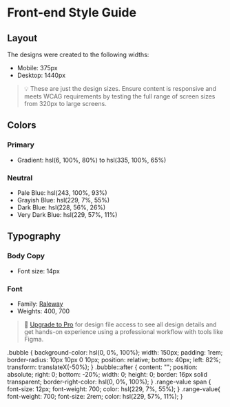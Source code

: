 # Front-end Style Guide

## Layout

The designs were created to the following widths:

- Mobile: 375px
- Desktop: 1440px

> 💡 These are just the design sizes. Ensure content is responsive and meets WCAG requirements by testing the full range of screen sizes from 320px to large screens.

## Colors

### Primary

- Gradient: hsl(6, 100%, 80%) to hsl(335, 100%, 65%)

### Neutral

- Pale Blue: hsl(243, 100%, 93%)
- Grayish Blue: hsl(229, 7%, 55%)
- Dark Blue: hsl(228, 56%, 26%)
- Very Dark Blue: hsl(229, 57%, 11%)

## Typography

### Body Copy

- Font size: 14px

### Font

- Family: [Raleway](https://fonts.google.com/specimen/Raleway)
- Weights: 400, 700

> 💎 [Upgrade to Pro](https://www.frontendmentor.io/pro?ref=style-guide) for design file access to see all design details and get hands-on experience using a professional workflow with tools like Figma.



.bubble {
    background-color: hsl(0, 0%, 100%);
    width: 150px;
    padding: 1rem;
    border-radius: 10px 10px 0 10px;
    position: relative;
    bottom: 40px;
    left: 82%;
    transform: translateX(-50%);
}
.bubble::after {
    content: "";
    position: absolute;
    right: 0;
    bottom: -20%;
    width: 0;
    height: 0;
    border: 16px solid transparent;
    border-right-color: hsl(0, 0%, 100%);
}
.range-value span {
    font-size: 12px;
    font-weight: 700;
    color: hsl(229, 7%, 55%);
}
.range-value{
    font-weight: 700;
    font-size: 2rem;
    color: hsl(229, 57%, 11%);
}
